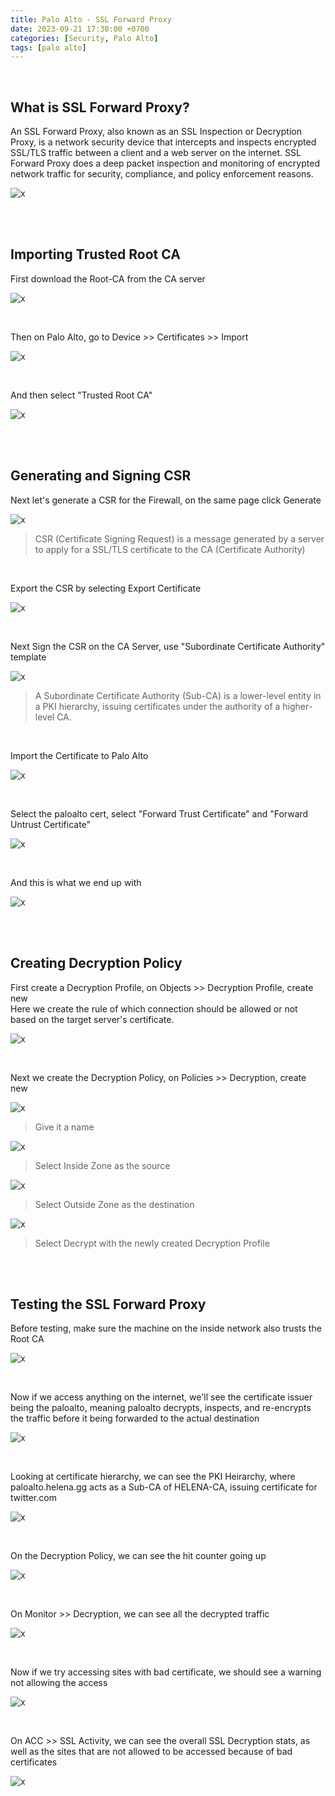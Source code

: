 ```yaml
---
title: Palo Alto - SSL Forward Proxy
date: 2023-09-21 17:30:00 +0700
categories: [Security, Palo Alto]
tags: [palo alto]
---
```


<br>

## What is SSL Forward Proxy?

An SSL Forward Proxy, also known as an SSL Inspection or Decryption Proxy, is a network security device that intercepts and inspects encrypted SSL/TLS traffic between a client and a web server on the internet. SSL Forward Proxy does a deep packet inspection and monitoring of encrypted network traffic for security, compliance, and policy enforcement reasons.


![x](/static/2023-09-21-ssl/00.png)


<br>
<br>

## Importing Trusted Root CA

First download the Root-CA from the CA server

![x](/static/2023-09-21-ssl/01.png)

<br>

Then on Palo Alto, go to Device >> Certificates >> Import

![x](/static/2023-09-21-ssl/02.png)

<br>

And then select "Trusted Root CA"

![x](/static/2023-09-21-ssl/03.png)

<br>
<br>

## Generating and Signing CSR

Next let's generate a CSR for the Firewall, on the same page click Generate

![x](/static/2023-09-21-ssl/04.png)

> CSR (Certificate Signing Request) is a message generated by a server to apply for a SSL/TLS certificate to the CA (Certificate Authority)

<br>

Export the CSR by selecting Export Certificate

![x](/static/2023-09-21-ssl/05.png)

<br>

Next Sign the CSR on the CA Server, use "Subordinate Certificate Authority" template

![x](/static/2023-09-21-ssl/06.png)

> A Subordinate Certificate Authority (Sub-CA) is a lower-level entity in a PKI hierarchy, issuing certificates under the authority of a higher-level CA.

<br>

Import the Certificate to Palo Alto

![x](/static/2023-09-21-ssl/07.png)

<br>

Select the paloalto cert, select "Forward Trust Certificate" and "Forward Untrust Certificate"

![x](/static/2023-09-21-ssl/07a.png)

<br>

And this is what we end up with

![x](/static/2023-09-21-ssl/08.png)

<br>
<br>

## Creating Decryption Policy

First create a Decryption Profile, on Objects >> Decryption Profile, create new <br>
Here we create the rule of which connection should be allowed or not based on the target server's certificate.

![x](/static/2023-09-21-ssl/09.png)

<br>

Next we create the Decryption Policy, on Policies >> Decryption, create new

![x](/static/2023-09-21-ssl/10.png)

> Give it a name

![x](/static/2023-09-21-ssl/11.png)

> Select Inside Zone as the source

![x](/static/2023-09-21-ssl/12.png)

> Select Outside Zone as the destination

![x](/static/2023-09-21-ssl/13.png)

> Select Decrypt with the newly created Decryption Profile

<br>
<br>

## Testing the SSL Forward Proxy

Before testing, make sure the machine on the inside network also trusts the Root CA

![x](/static/2023-09-21-ssl/14.png)

<br>

Now if we access anything on the internet, we'll see the certificate issuer being the paloalto, meaning paloalto decrypts, inspects, and re-encrypts the traffic before it being forwarded to the actual destination

![x](/static/2023-09-21-ssl/15.png)

<br>

Looking at certificate hierarchy, we can see the PKI Heirarchy, where paloalto.helena.gg acts as a Sub-CA of HELENA-CA, issuing certificate for twitter.com

![x](/static/2023-09-21-ssl/16.png)

<br>

On the Decryption Policy, we can see the hit counter going up

![x](/static/2023-09-21-ssl/17.png)

<br>

On Monitor >> Decryption, we can see all the decrypted traffic

![x](/static/2023-09-21-ssl/18.png)

<br>

Now if we try accessing sites with bad certificate, we should see a warning not allowing the access

![x](/static/2023-09-21-ssl/19.png)

<br>

On ACC >> SSL Activity, we can see the overall SSL Decryption stats, as well as the sites that are not allowed to be accessed because of bad certificates

![x](/static/2023-09-21-ssl/20.png)

<br>